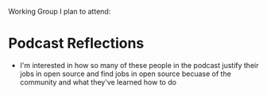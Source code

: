 Working Group I plan to attend:

# Podcast Reflections

- I'm interested in how so many of these people in the podcast justify their jobs 
  in open source and find jobs in open source becuase of the community and what they've learned how to do
